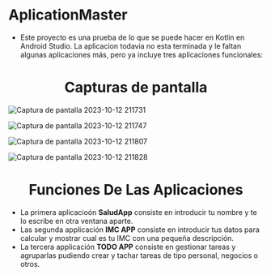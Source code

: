 # AplicationMaster
- Este proyecto es una prueba de lo que se puede hacer en Kotlin en Android Studio. La aplicacion todavia no esta terminada y le faltan
algunas aplicaciones más, pero ya incluye tres aplicaciones funcionales:

<h1 align="center">Capturas de pantalla</h1>

![Captura de pantalla 2023-10-12 211731](https://github.com/LegendarySurfer/AplicationMaster/assets/104568713/108cd60b-2138-4259-a2c9-e463367985bb)

![Captura de pantalla 2023-10-12 211747](https://github.com/LegendarySurfer/AplicationMaster/assets/104568713/a2537312-cac1-4a46-aa9a-323be202b13f)

![Captura de pantalla 2023-10-12 211807](https://github.com/LegendarySurfer/AplicationMaster/assets/104568713/949ffc3d-ee5b-426b-b997-f9f4e63e23c9)

![Captura de pantalla 2023-10-12 211828](https://github.com/LegendarySurfer/AplicationMaster/assets/104568713/c3cac312-8b04-445a-9a61-9944398cee99)

<h1 align="center">Funciones De Las Aplicaciones</h1>

- La primera aplicacioón **SaludApp** consiste en introducir tu nombre y te lo escribe en otra ventana aparte.
- Las segunda applicación **IMC APP** consiste en introducir tus datos para calcular y mostrar cual es tu IMC con una pequeña descripción.
- La tercera applicación **TODO APP** consiste en gestionar tareas y agruparlas pudiendo crear y tachar tareas de tipo personal, negocios o otros.
